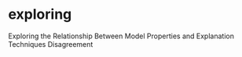 # exploring
Exploring the Relationship Between Model Properties and Explanation Techniques Disagreement
